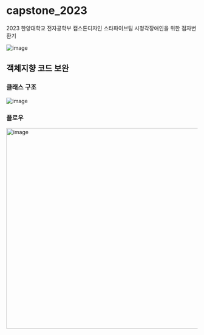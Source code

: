 # capstone_2023

2023 한양대학교 전자공학부 캡스톤디자인 스타파이브팀
시청각장애인을 위한 점자변환기

![image](https://github.com/suping4/capstone_2023/assets/88069526/37e7f9be-b82c-4057-9c15-db98955a5002)


## 객체지향 코드 보완
### 클래스 구조
![image](https://github.com/user-attachments/assets/129caad9-753a-41ce-94df-5086fcf70175)

### 플로우

<img width="529" alt="image" src="https://github.com/user-attachments/assets/4fc23bc3-cf1a-4c58-9fa1-adf1e8cd33fd">
